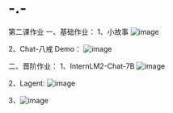 # -.-
第二课作业
一、基础作业：
1、小故事
![image](https://github.com/Lb1002/-.-/assets/51111702/d7fd5b4b-8ece-4dc1-ab1e-0c42ce7657df)

2、Chat-八戒 Demo：
![image](https://github.com/Lb1002/-.-/assets/51111702/96a9423c-8259-440b-9161-a103c8939018)

二、晋阶作业：
1、InternLM2-Chat-7B
![image](https://github.com/Lb1002/-.-/assets/51111702/60467407-c0ad-421b-9ffc-471e84dec546)

2、Lagent:
![image](https://github.com/Lb1002/-.-/assets/51111702/89fd45cb-d074-4dc2-ac1e-c93d5f5e2353)

3、![image](https://github.com/Lb1002/-.-/assets/51111702/85721832-c58f-4e82-95ed-84c40123a854)

